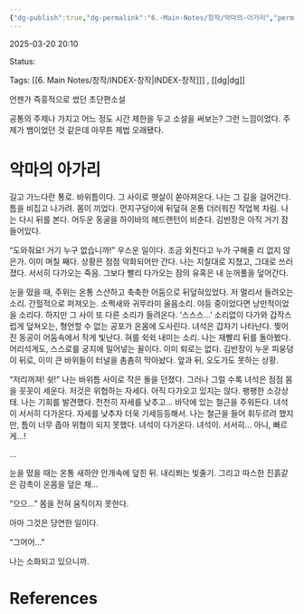 ```yaml
---
{"dg-publish":true,"dg-permalink":"6.-Main-Notes/창작/악마의-아가리","permalink":"/6.-Main-Notes/창작/악마의-아가리/"}
---
```



2025-03-20 20:10

Status: 

Tags: [[6. Main Notes/창작/INDEX-창작\|INDEX-창작]]] , [[dg\|dg]]

언젠가 즉흥적으로 썼던 초단편소설

공통의 주제나 가지고 어느 정도 시간 제한을 두고 소설을 써보는? 그런 느낌이었다.
주제가 뱀이었던 것 같은데 아무튼 제법 오래됐다.

# 악마의 아가리
길고 가느다란 통로. 바위틈이다. 그 사이로 햇살이 쏟아져온다. 나는 그 길을 걸어간다. 틈을 비집고 나가려. 몸이 끼었다.
먼지구덩이에 뒤덮혀 온통 더러워진 작업복 차림. 나는 다시 뒤를 본다. 어두운 동굴을 하이바의 헤드랜턴이 비춘다. 김반장은 아직 거기 잠들어있다.

“도와줘요! 거기 누구 없습니까!”
우스운 일이다. 조금 외친다고 누가 구해줄 리 없지 않은가. 이미 며칠 째다. 상황은 점점 악화되어만 간다.
나는 지칠대로 지쳤고, 그대로 쓰러졌다. 서서히 다가오는 죽음. 그보다 빨리 다가오는 잠의 유혹은 내 눈꺼풀을 덮어간다.

눈을 떴을 때, 주위는 온통 스산하고 축축한 어둠으로 뒤덮혀있었다. 저 멀리서 들려오는 소리. 간헐적으로 퍼져오는. 소쩍새와 귀뚜라미 울음소리. 야등 중이었다면 낭만적이었을 소리다. 하지만 그 사이 또 다른 소리가 들려온다.
‘스스스…’
소리없이 다가와 갑작스럽게 덮쳐오는, 형언할 수 없는 공포가 온몸에 도사린다. 녀석은 갑자기 나타난다. 찢어진 동공이 어둠속에서 작게 빛난다. 혀를 쉭쉭 내미는 소리.
나는 재빨리 뒤를 돌아봤다. 어리석게도, 스스로를 궁지에 밀어넣는 꼴이다. 이미 퇴로는 없다. 김반장이 누운 피웅덩이 뒤로, 이미 큰 바위들이 터널을 촘촘히 막아놨다. 앞과 뒤, 오도가도 못하는 상황.

“저리꺼져! 쉿!”
나는 바위틈 사이로 작은 돌을 던졌다. 그러나 그럴 수록 녀석은 점점 몸을 꼿꼿이 세운다. 저것은 위협하는 자세다. 아직 다가오고 있지는 않다. 팽팽한 소강상태. 나는 기회를 발견했다.
천천히 자세를 낮추고… 바닥에 있는 철근을 주워든다. 녀석이 서서히 다가온다. 자세를 낮추자 더욱 기세등등해서. 나는 철근을 들어 휘두르려 했지만, 틈이 너무 좁아 위협이 되지 못했다. 녀석이 다가온다. 녀석이. 서서히… 아니, 빠르게…!


…


눈을 떴을 때는 온통 새하얀 안개속에 덮힌 뒤. 내리쬐는 빛줄기. 그리고 따스한 진흙같은 감촉이 온몸을 덮은 채…

“으으…”
몸을 전혀 움직이지 못한다.

아마 그것은 당연한 일이다.

“그어어…”

나는 소화되고 있으니까.

# References
